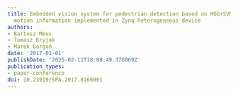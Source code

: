 ```yaml
---
title: Embedded vision system for pedestrian detection based on HOG+SVM and use of
  motion information implemented in Zynq heterogeneous device
authors:
- Bartosz Meus
- Tomasz Kryjak
- Marek Gorgoń
date: '2017-01-01'
publishDate: '2025-02-11T18:08:49.376069Z'
publication_types:
- paper-conference
doi: 10.23919/SPA.2017.8166901
---
```

